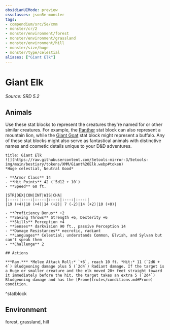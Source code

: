 ```yaml
---
obsidianUIMode: preview
cssclasses: json5e-monster
tags:
- compendium/src/5e/xmm
- monster/cr/2
- monster/environment/forest
- monster/environment/grassland
- monster/environment/hill
- monster/size/huge
- monster/type/celestial
aliases: ["Giant Elk"]
---
```

# Giant Elk
*Source: SRD 5.2*  

## Animals

Use these stat blocks to represent the creatures they're named for or other similar creatures. For example, the [Panther](compendium/bestiary/beast/panther-xmm.md) stat block can also represent a mountain lion, while the [Giant Goat](compendium/bestiary/beast/giant-goat-xmm.md) stat block might represent a buffalo. Any of these stat blocks might also serve as fantastical animals with distinctive names and cosmetic details unique to your D&D adventures.

```ad-statblock
title: Giant Elk
![](https://raw.githubusercontent.com/5etools-mirror-3/5etools-img/main/bestiary/tokens/XMM/Giant%20Elk.webp#token)
*Huge celestial, Neutral Good*

- **Armor Class** 14
- **Hit Points** 42 (`5d12 + 10`)
- **Speed** 60 ft.

|STR|DEX|CON|INT|WIS|CHA|
|:---:|:---:|:---:|:---:|:---:|:---:|
|19 (+4)|18 (+4)|14 (+2)| 7 (-2)|14 (+2)|10 (+0)|

- **Proficiency Bonus** +2
- **Saving Throws** Strength +6, Dexterity +6
- **Skills** Perception +4
- **Senses** darkvision 90 ft., passive Perception 14
- **Damage Resistances** necrotic, radiant
- **Languages** Celestial; understands Common, Elvish, and Sylvan but can't speak them
- **Challenge** 2

## Actions

***Ram.*** *Melee Attack Roll:* `+6`, reach 10 ft. *Hit:* 11 (`2d6 + 4`) Bludgeoning damage plus 5 (`2d4`) Radiant damage. If the target is a Huge or smaller creature and the elk moved 20+ feet straight toward it immediately before the hit, the target takes an extra 5 (`2d4`) Bludgeoning damage and has the [Prone](rules/conditions.md#Prone) condition.
```
^statblock

## Environment

forest, grassland, hill
